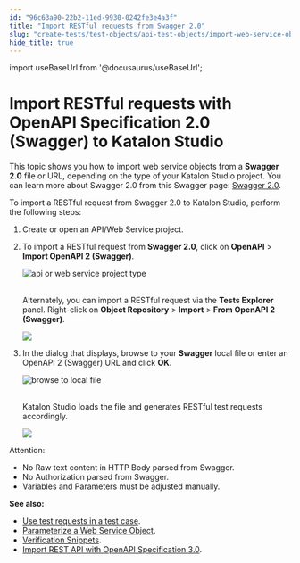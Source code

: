 ```yaml
---
id: "96c63a90-22b2-11ed-9930-0242fe3e4a3f"
title: "Import RESTful requests from Swagger 2.0"
slug: "create-tests/test-objects/api-test-objects/import-web-service-objects/import-restful-requests-from-swagger-2.0"
hide_title: true
---
```

import useBaseUrl from '@docusaurus/useBaseUrl';


# <a id="id" class="anchor_top_offset"/><a id="ariaid-title1" class="anchor_top_offset"/>Import RESTful requests with OpenAPI Specification 2.0 (Swagger) to <span xmlns="http://www.w3.org/1999/xhtml" className="ph">Katalon Studio</span> 

<p xmlns="http://www.w3.org/1999/xhtml" className="p">This topic shows you how to import web service objects from a <strong className="ph b">Swagger 2.0</strong> file or URL, depending on the type of your Katalon Studio project. You can learn more about Swagger 2.0 from this Swagger page: <a className="xref j-external-link" href="https://swagger.io/specification/v2/" target="_blank">Swagger 2.0</a>.</p> 
<p xmlns="http://www.w3.org/1999/xhtml" className="p">To import a RESTful request from Swagger 2.0 to Katalon Studio, perform the following steps:</p> 
<ol xmlns="http://www.w3.org/1999/xhtml" className="ol"><li className="li"><p className="p">Create or open an API/Web Service project.</p></li><li className="li"><p className="p">To import a RESTful request from <strong className="ph b">Swagger 2.0</strong>, click on <strong className="ph b">OpenAPI</strong> &gt; <strong className="ph b">Import OpenAPI 2 (Swagger)</strong>.</p><p className="p"><img className="image" src={useBaseUrl("https://github.com/katalon-studio/docs-images/raw/master/katalon-studio/docs/import-rest-requests-from-swagger-20/import.png")} width={350} alt="api or web service project type" /><br /><br /></p><p className="p">Alternately, you can import a RESTful request via the <strong className="ph b">Tests Explorer</strong> panel. Right-click on <strong className="ph b">Object Repository</strong> &gt; <strong className="ph b">Import</strong> &gt; <strong className="ph b">From OpenAPI 2 (Swagger)</strong>.</p><p className="p"><img className="image" width={500} src={useBaseUrl("/6fad83d0-538d-11ed-a602-0242cfbc79b5.png")} /></p></li><li className="li"><p className="p">In the dialog that displays, browse to your <strong className="ph b">Swagger</strong> local file or enter an OpenAPI 2 (Swagger) URL and click <strong className="ph b">OK</strong>.</p><p className="p"><img className="image" src={useBaseUrl("https://github.com/katalon-studio/docs-images/raw/master/katalon-studio/docs/import-rest-requests-from-swagger-20/browse.png")} width={500} alt="browse to local file" /><br /><br /></p><p className="p">Katalon Studio loads the file and generates RESTful test requests accordingly.</p><p className="p"><img className="image" width={500} src={useBaseUrl("/6fc5c6c0-538d-11ed-a602-0242cfbc79b5.png")} /></p></li></ol> 
<div xmlns="http://www.w3.org/1999/xhtml" className="note attention note_attention"><span className="note__title">Attention:</span> <ul className="ul"><li className="li">No Raw text content in HTTP Body parsed from Swagger.</li><li className="li">No Authorization parsed from Swagger.</li><li className="li">Variables and Parameters must be adjusted manually.</li></ul></div>
<p xmlns="http://www.w3.org/1999/xhtml" className="p"><strong className="ph b">See also:</strong></p> 
<ul xmlns="http://www.w3.org/1999/xhtml" className="ul"><li className="li"> <a className="xref" href="/docs/create-tests/create-test-cases/using-web-services-in-a-test-case-in-katalon-studio">Use test requests in a test case</a>.</li><li className="li"> <a className="xref" href="/docs/create-tests/test-objects/api-test-objects/rest-request/parameterize-a-web-service-object-in-katalon-studio">Parameterize a Web Service Object</a>.</li><li className="li"> <a className="xref" href="/docs/create-tests/test-objects/api-test-objects/verification-snippets-in-katalon-studio">Verification Snippets</a>.</li><li className="li"> <a className="xref" href="/docs/create-tests/test-objects/api-test-objects/import-web-service-objects/import-rest-api-with-openapi-specification-3.0-to-katalon-studio">Import REST API with OpenAPI Specification 3.0</a>.</li></ul> 
